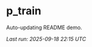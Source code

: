 # p_train

Auto-updating README demo.

<!--START_SECTION:status-->
_Last run: 2025-09-18 22:15 UTC_
<!--END_SECTION:status-->





































































































































































































































































































































































































































































































































































































































































































